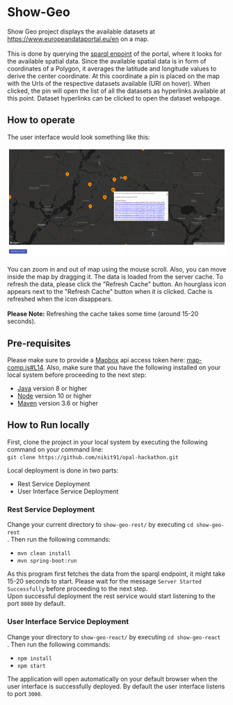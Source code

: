 # Show-Geo
Show Geo project displays the available datasets at https://www.europeandataportal.eu/en on a map.<br><br>
This is done by querying the <a href="https://www.europeandataportal.eu/sparql">sparql enpoint</a> of the portal, where it looks for the available spatial data. Since the available spatial data is in form of coordinates of a Polygon, it averages the latitude and longitude values to derive the center coordinate. At this coordinate a pin is placed on the map with the Urls of the respective datasets available (URI on hover). When clicked, the pin will open the list of all the datasets as hyperlinks available at this point. Dataset hyperlinks can be clicked to open the dataset webpage.
## How to operate
The user interface would look something like this: <br><br>
<kbd>
  <img src="show-geo-ss.png">
</kbd>
<br><br>
You can zoom in and out of map using the mouse scroll. Also, you can move inside the map by dragging it. The data is loaded from the server cache. To refresh the data, please click the "Refresh Cache" button. An hourglass icon appears next to the "Refresh Cache" button when it is clicked. Cache is refreshed when the icon disappears.<br><br>
<b>Please Note:</b> Refreshing the cache takes some time (around 15-20 seconds).
## Pre-requisites
Please make sure to provide a <a href="https://www.mapbox.com/">Mapbox</a> api access token here: <a href="https://github.com/nikit91/opal-hackathon/blob/master/show-geo-react/src/map/map-comp.js#L14">map-comp.js#L14</a>.
Also, make sure that you have the following installed on your local system before proceeding to the next step:
* <a href="https://www.oracle.com/java/technologies/javase-downloads.htmll">Java</a> version 8 or higher
* <a href="https://nodejs.org/en/download/">Node</a> version 10 or higher
* <a href="https://maven.apache.org/download.cgi">Maven</a> version 3.6 or higher
## How to Run locally
First, clone the project in your local system by executing the following command on your command line: <br>`git clone https://github.com/nikit91/opal-hackathon.git` <br>

Local deployment is done in two parts:
* Rest Service Deployment
* User Interface Service Deployment

### Rest Service Deployment
Change your current directory to `show-geo-rest/` by executing `cd show-geo-rest` <br>. Then run the following commands:
* `mvn clean install`
* `mvn spring-boot:run`

As this program first fetches the data from the sparql endpoint, it might take 15-20 seconds to start. Please wait for the message `Server Started Successfully` before proceeding to the next step. <br>
Upon successful deployment the rest service would start listening to the port `8080` by default.

### User Interface Service Deployment
Change your directory to `show-geo-react/` by executing `cd show-geo-react` <br>. Then run the following commands:
* `npm install`
* `npm start`

The application will open automatically on your default browser when the user interface is successfully deployed. By default the user interface listens to port `3000`.
